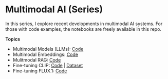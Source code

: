 # Multimodal AI (Series)

In this series, I explore recent developments in multimodal AI systems. For those with code examples, the notebooks are freely available in this repo.

**Topics**
- Multimodal Models (LLMs): [Code](https://github.com/ObinnaNdbs/Multimodal-AI/tree/main/1-mm-llms)
- Multimodal Embeddings: [Code](https://github.com/ObinnaNdbs/Multimodal-AI/tree/main/2-mm-embeddings)
- Mulitmodal RAG: [Code](https://github.com/ObinnaNdbs/Multimodal-AI/tree/main/3-multimodal-rag)
- Fine-tuning CLIP: [Code](https://github.com/ObinnaNdbs/Multimodal-AI/tree/main/4-ft-mm-embeddings) | [Dataset](https://huggingface.co/datasets/shawhin/yt-title-thumbnail-pairs) 
- Fine-tuning FLUX.1: [Code](https://github.com/ObinnaNdbs/Multimodal-AI/tree/main/5-ft-flux)

